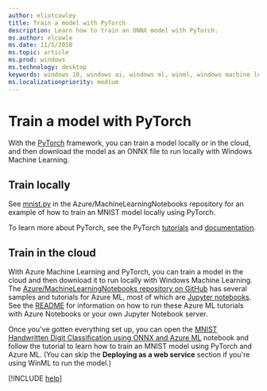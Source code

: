 ```yaml
---
author: eliotcowley
title: Train a model with PyTorch
description: Learn how to train an ONNX model with PyTorch.
ms.author: elcowle
ms.date: 11/5/2018
ms.topic: article
ms.prod: windows
ms.technology: desktop
keywords: windows 10, windows ai, windows ml, winml, windows machine learning, pytorch
ms.localizationpriority: medium
---
```


# Train a model with PyTorch

With the [PyTorch](https://pytorch.org/) framework, you can train a model locally or in the cloud, and then download the model as an ONNX file to run locally with Windows Machine Learning.

## Train locally

See [mnist.py](https://github.com/Azure/MachineLearningNotebooks/blob/master/onnx/mnist.py) in the Azure/MachineLearningNotebooks repository for an example of how to train an MNIST model locally using PyTorch.

To learn more about PyTorch, see the PyTorch [tutorials](https://pytorch.org/tutorials/) and [documentation](https://pytorch.org/docs/stable/index.html).

## Train in the cloud

With Azure Machine Learning and PyTorch, you can train a model in the cloud and then download it to run locally with Windows Machine Learning. The [Azure/MachineLearningNotebooks repository on GitHub](https://github.com/Azure/MachineLearningNotebooks) has several samples and tutorials for Azure ML, most of which are [Jupyter notebooks](https://jupyter.org/). See the [README](https://github.com/Azure/MachineLearningNotebooks/blob/master/README.md) for information on how to run these Azure ML tutorials with Azure Notebooks or your own Jupyter Notebook server.

Once you've gotten everything set up, you can open the [MNIST Handwritten Digit Classification using ONNX and Azure ML](https://github.com/Azure/MachineLearningNotebooks/blob/master/onnx/onnx-train-pytorch-aml-deploy-mnist.ipynb) notebook and follow the tutorial to learn how to train an MNIST model using PyTorch and Azure ML. (You can skip the **Deploying as a web service** section if you're using WinML to run the model.)

[!INCLUDE [help](includes/get-help.md)]
